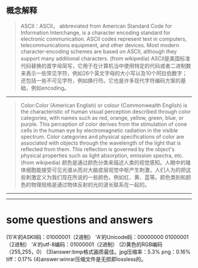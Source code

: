 ## 概念解释
>ASCII：ASCII， abbreviated from American Standard Code for Information Interchange, is a character encoding standard for electronic communication. ASCII codes represent text in computers, telecommunications equipment, and other devices. Most modern character-encoding schemes are based on ASCII, although they support many additional characters.         (from wikipedia)
ASCII是美国标准代码替换的首字母简写，它用于在计算机当中使用特定的代码或者二进制数来表示一些常见字符，例如26个英文字母的大小写以及10个阿拉伯数字；还包括一些不可见字符，例如换行符。它也是许多现代字符编码方案的基础，例如encoding。
---
>Color:Color (American English) or colour (Commonwealth English) is the characteristic of human visual perception described through color categories, with names such as red, orange, yellow, green, blue, or purple. This perception of color derives from the stimulation of cone cells in the human eye by electromagnetic radiation in the visible spectrum. Color categories and physical specifications of color are associated with objects through the wavelength of the light that is reflected from them. This reflection is governed by the object's physical properties such as light absorption, emission spectra, etc.      (from wikipedia)
颜色是通过颜色分类来描述人类的视觉感知。人眼中的锥体细胞能接受可见光谱从而对大脑皮层视觉中枢产生刺激，人们人为的把这些刺激定义为我们现在所说的一些颜色，例如红、黄、蓝等。颜色类别和颜色的物理规格是通过物体反射的光的波长联系在一起的。
---
---

# some questions and answers
(1)'A'的ASKII码：01000001（2进制）
   'A'的Unicode码：00000000 01000001（2进制）
   'A'的utf-8编码：01000001（2进制）
(2)黄色的RGB编码（255,255，0）
(3)answer:bmp格式画质最佳。jpg压缩率：5.3% png：0.16% tiff：0.17%
(4)answer:winrar压缩文件是无损即lossless的。